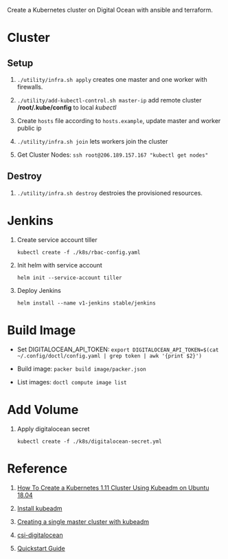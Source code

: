 Create a Kubernetes cluster on Digital Ocean with ansible and terraform.

# Cluster

## Setup

1. `./utility/infra.sh apply` creates one master and one worker with firewalls.

2. `./utility/add-kubectl-control.sh master-ip` add remote cluster **/root/.kube/config** to local *kubectl*

3. Create `hosts` file according to `hosts.example`, update master and worker public ip

4. `./utility/infra.sh join` lets workers join the cluster

5. Get Cluster Nodes: `ssh root@206.189.157.167 "kubectl get nodes"`

## Destroy

1. `./utility/infra.sh destroy` destroies the provisioned resources.

# Jenkins

1. Create service account tiller

    `kubectl create -f ./k8s/rbac-config.yaml`

2. Init helm with service account

    `helm init --service-account tiller`

3. Deploy Jenkins

    `helm install --name v1-jenkins stable/jenkins`

# Build Image

- Set DIGITALOCEAN_API_TOKEN: `export DIGITALOCEAN_API_TOKEN=$(cat ~/.config/doctl/config.yaml | grep token | awk '{print $2}')`

- Build image: `packer build image/packer.json`

- List images: `doctl compute image list`


# Add Volume

1. Apply digitalocean secret

    `kubectl create -f ./k8s/digitalocean-secret.yml`



# Reference

1. [How To Create a Kubernetes 1.11 Cluster Using Kubeadm on Ubuntu 18.04](https://www.digitalocean.com/community/tutorials/how-to-create-a-kubernetes-1-11-cluster-using-kubeadm-on-ubuntu-18-04)

2. [Install kubeadm](https://kubernetes.io/docs/setup/independent/install-kubeadm/)

3. [Creating a single master cluster with kubeadm](https://kubernetes.io/docs/setup/independent/create-cluster-kubeadm/)

4. [csi-digitalocean](https://github.com/digitalocean/csi-digitalocean)

5. [Quickstart Guide](https://docs.helm.sh/using_helm/#quickstart)
